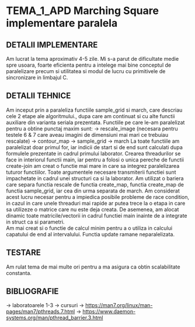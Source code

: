 # TEMA_1_APD Marching Square implementare paralela

## DETALII IMPLEMENTARE
Am lucrat la tema aproximativ 4-5 zile. Mi s-a parut de dificultate medie spre usoara, foarte eficienta pentru a intelege mai bine conceptul de paralelizare precum si utilitatea si modul de lucru cu primitivele de sincronizare in limbajul C.

## DETALII TEHNICE
Am inceput prin a paraleliza functiile sample_grid si march, care descriau cele 2 etape ale algoritmului., dupa care am continuat si cu alte functii auxiliare din varianta seriala prezentata. Functiile pe care le-am paralelizat pentru a obtine punctaj maxim sunt:
-> rescale_image (necesara pentru testele 6 & 7 care aveau imagini de dimensiuni mai mari ce trebuiau rescalate)
-> contour_map
-> sample_grid
-> march
La toate functiile am paralelizat doar primul for, iar indicii de start si de end sunt calculati dupa formulele prezentate in cadrul primului laborator. Crearea threadurilor se face in interiorul  functii main, iar pentru a folosi o unica pereche de functii create-join am creat o functie mai mare in care sa integrez paralelizarea tuturor functiilor. Toate argumentele necesare transmiterii functiei sunt impachetate in cadrul unei structuri ca si la laborator. Am utilizat o bariera care separa functia rescale de functia create_map, functia create_map de functia sample_grid, iar cea din urma separata de march. Am considerat acest lucru necesar pentru a impiedica posibile probleme de race condition, in cazul in care unele threaduri mai rapide ar putea trece la o etapa in care sa utilizeze o matrice care nu este deja creata. De asemenea, am alocat dinamic toate matricile/vectorii in cadrul functiei main inainte de a integrate in struct ca si parametri.  
Am mai creat si o functie de calcul minim pentru a o utiliza in calcului capatului de end al intervalului.
Functia update ramane neparalelizata.

## TESTARE
Am rulat tema de mai multe ori pentru a ma asigura ca obtin scalabilitate constanta.

## BIBLIOGRAFIE
-> laboratoarele 1-3
-> cursuri
-> https://man7.org/linux/man-pages/man7/pthreads.7.html
-> https://www.daemon-systems.org/man/pthread_barrier.3.html
